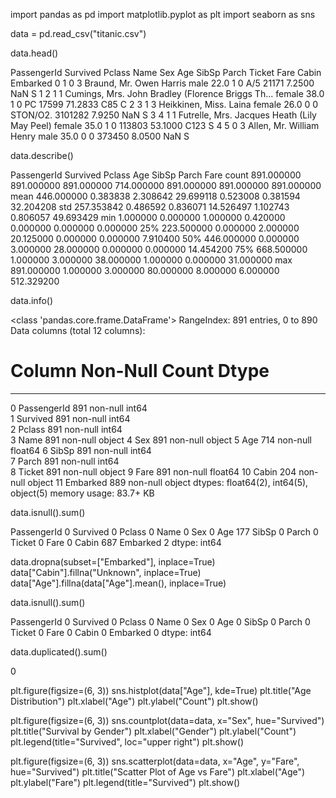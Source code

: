 

import pandas as pd
import matplotlib.pyplot as plt
import seaborn as sns
     

data = pd.read_csv("titanic.csv")
     

data.head()
     
PassengerId	Survived	Pclass	Name	Sex	Age	SibSp	Parch	Ticket	Fare	Cabin	Embarked
0	1	0	3	Braund, Mr. Owen Harris	male	22.0	1	0	A/5 21171	7.2500	NaN	S
1	2	1	1	Cumings, Mrs. John Bradley (Florence Briggs Th...	female	38.0	1	0	PC 17599	71.2833	C85	C
2	3	1	3	Heikkinen, Miss. Laina	female	26.0	0	0	STON/O2. 3101282	7.9250	NaN	S
3	4	1	1	Futrelle, Mrs. Jacques Heath (Lily May Peel)	female	35.0	1	0	113803	53.1000	C123	S
4	5	0	3	Allen, Mr. William Henry	male	35.0	0	0	373450	8.0500	NaN	S

data.describe()
     
PassengerId	Survived	Pclass	Age	SibSp	Parch	Fare
count	891.000000	891.000000	891.000000	714.000000	891.000000	891.000000	891.000000
mean	446.000000	0.383838	2.308642	29.699118	0.523008	0.381594	32.204208
std	257.353842	0.486592	0.836071	14.526497	1.102743	0.806057	49.693429
min	1.000000	0.000000	1.000000	0.420000	0.000000	0.000000	0.000000
25%	223.500000	0.000000	2.000000	20.125000	0.000000	0.000000	7.910400
50%	446.000000	0.000000	3.000000	28.000000	0.000000	0.000000	14.454200
75%	668.500000	1.000000	3.000000	38.000000	1.000000	0.000000	31.000000
max	891.000000	1.000000	3.000000	80.000000	8.000000	6.000000	512.329200

data.info()
     
<class 'pandas.core.frame.DataFrame'>
RangeIndex: 891 entries, 0 to 890
Data columns (total 12 columns):
 #   Column       Non-Null Count  Dtype  
---  ------       --------------  -----  
 0   PassengerId  891 non-null    int64  
 1   Survived     891 non-null    int64  
 2   Pclass       891 non-null    int64  
 3   Name         891 non-null    object 
 4   Sex          891 non-null    object 
 5   Age          714 non-null    float64
 6   SibSp        891 non-null    int64  
 7   Parch        891 non-null    int64  
 8   Ticket       891 non-null    object 
 9   Fare         891 non-null    float64
 10  Cabin        204 non-null    object 
 11  Embarked     889 non-null    object 
dtypes: float64(2), int64(5), object(5)
memory usage: 83.7+ KB

data.isnull().sum()
     
PassengerId      0
Survived         0
Pclass           0
Name             0
Sex              0
Age            177
SibSp            0
Parch            0
Ticket           0
Fare             0
Cabin          687
Embarked         2
dtype: int64

data.dropna(subset=["Embarked"], inplace=True)
data["Cabin"].fillna("Unknown", inplace=True)
data["Age"].fillna(data["Age"].mean(), inplace=True)
     

data.isnull().sum()
     
PassengerId    0
Survived       0
Pclass         0
Name           0
Sex            0
Age            0
SibSp          0
Parch          0
Ticket         0
Fare           0
Cabin          0
Embarked       0
dtype: int64

data.duplicated().sum()
     
0

plt.figure(figsize=(6, 3))
sns.histplot(data["Age"], kde=True)
plt.title("Age Distribution")
plt.xlabel("Age")
plt.ylabel("Count")
plt.show()
     


plt.figure(figsize=(6, 3))
sns.countplot(data=data, x="Sex", hue="Survived")
plt.title("Survival by Gender")
plt.xlabel("Gender")
plt.ylabel("Count")
plt.legend(title="Survived", loc="upper right")
plt.show()
     


plt.figure(figsize=(6, 3))
sns.scatterplot(data=data, x="Age", y="Fare", hue="Survived")
plt.title("Scatter Plot of Age vs Fare")
plt.xlabel("Age")
plt.ylabel("Fare")
plt.legend(title="Survived")
plt.show()
     
